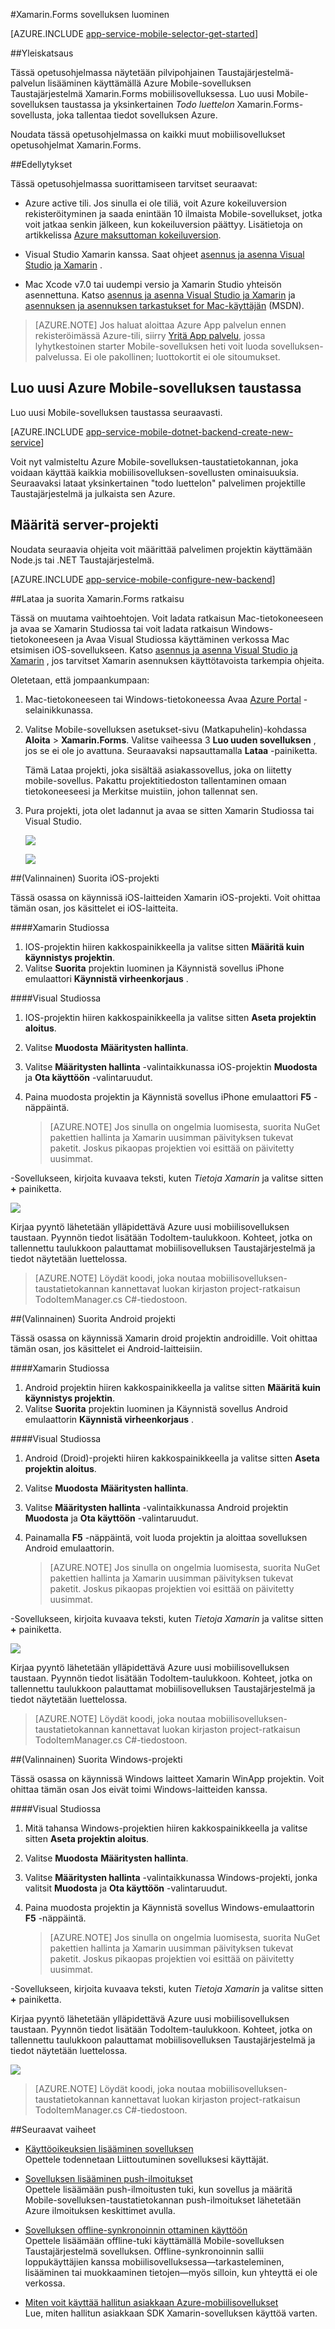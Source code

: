 <properties
    pageTitle="Aloita Mobile-sovellusten avulla Xamarin.Forms"
    description="Katso tämä opetusohjelma Xamarin.Forms kehittämiseen Azure Mobile-sovellusten käytön aloittaminen"
    services="app-service\mobile"
    documentationCenter="xamarin"
    authors="adrianhall"
    manager="erikre"
    editor=""/>

<tags
    ms.service="app-service-mobile"
    ms.workload="mobile"
    ms.tgt_pltfrm="mobile-xamarin"
    ms.devlang="dotnet"
    ms.topic="hero-article"
    ms.date="10/01/2016"
    ms.author="adrianha"/>

#<a name="create-a-xamarinforms-app"></a>Xamarin.Forms sovelluksen luominen

[AZURE.INCLUDE [app-service-mobile-selector-get-started](../../includes/app-service-mobile-selector-get-started.md)]

##<a name="overview"></a>Yleiskatsaus

Tässä opetusohjelmassa näytetään pilvipohjainen Taustajärjestelmä-palvelun lisääminen käyttämällä Azure Mobile-sovelluksen Taustajärjestelmä Xamarin.Forms mobiilisovelluksessa. Luo uusi Mobile-sovelluksen taustassa ja yksinkertainen _Todo luettelon_ Xamarin.Forms-sovellusta, joka tallentaa tiedot sovelluksen Azure.

Noudata tässä opetusohjelmassa on kaikki muut mobiilisovellukset opetusohjelmat Xamarin.Forms.

##<a name="prerequisites"></a>Edellytykset

Tässä opetusohjelmassa suorittamiseen tarvitset seuraavat:

* Azure active tili. Jos sinulla ei ole tiliä, voit Azure kokeiluversion rekisteröityminen ja saada enintään 10 ilmaista Mobile-sovellukset, jotka voit jatkaa senkin jälkeen, kun kokeiluversion päättyy. Lisätietoja on artikkelissa [Azure maksuttoman kokeiluversion](https://azure.microsoft.com/pricing/free-trial/).

* Visual Studio Xamarin kanssa. Saat ohjeet [asennus ja asenna Visual Studio ja Xamarin](https://msdn.microsoft.com/library/mt613162.aspx) . 

* Mac Xcode v7.0 tai uudempi versio ja Xamarin Studio yhteisön asennettuna. Katso [asennus ja asenna Visual Studio ja Xamarin](https://msdn.microsoft.com/library/mt613162.aspx) ja [asennuksen ja asennuksen tarkastukset for Mac-käyttäjän](https://msdn.microsoft.com/library/mt488770.aspx) (MSDN).
 
>[AZURE.NOTE] Jos haluat aloittaa Azure App palvelun ennen rekisteröimässä Azure-tili, siirry [Yritä App palvelu](https://tryappservice.azure.com/?appServiceName=mobile), jossa lyhytkestoinen starter Mobile-sovelluksen heti voit luoda sovelluksen-palvelussa. Ei ole pakollinen; luottokortit ei ole sitoumukset.

## <a name="create-a-new-azure-mobile-app-backend"></a>Luo uusi Azure Mobile-sovelluksen taustassa

Luo uusi Mobile-sovelluksen taustassa seuraavasti.

[AZURE.INCLUDE [app-service-mobile-dotnet-backend-create-new-service](../../includes/app-service-mobile-dotnet-backend-create-new-service.md)]


Voit nyt valmisteltu Azure Mobile-sovelluksen-taustatietokannan, joka voidaan käyttää kaikkia mobiilisovelluksen-sovellusten ominaisuuksia. Seuraavaksi lataat yksinkertainen "todo luettelon" palvelimen projektille Taustajärjestelmä ja julkaista sen Azure.

## <a name="configure-the-server-project"></a>Määritä server-projekti

Noudata seuraavia ohjeita voit määrittää palvelimen projektin käyttämään Node.js tai .NET Taustajärjestelmä.

[AZURE.INCLUDE [app-service-mobile-configure-new-backend](../../includes/app-service-mobile-configure-new-backend.md)]

##<a name="download-and-run-the-xamarinforms-solution"></a>Lataa ja suorita Xamarin.Forms ratkaisu

Tässä on muutama vaihtoehtojen. Voit ladata ratkaisun Mac-tietokoneeseen ja avaa se Xamarin Studiossa tai voit ladata ratkaisun Windows-tietokoneeseen ja Avaa Visual Studiossa käyttäminen verkossa Mac etsimisen iOS-sovellukseen. Katso [asennus ja asenna Visual Studio ja Xamarin](https://msdn.microsoft.com/library/mt613162.aspx) , jos tarvitset Xamarin asennuksen käyttötavoista tarkempia ohjeita.

Oletetaan, että jompaankumpaan:

 1. Mac-tietokoneeseen tai Windows-tietokoneessa Avaa [Azure Portal] -selainikkunassa.
 2. Valitse Mobile-sovelluksen asetukset-sivu (Matkapuhelin)-kohdassa **Aloita** > **Xamarin.Forms**. Valitse vaiheessa 3 **Luo uuden sovelluksen** , jos se ei ole jo avattuna.  Seuraavaksi napsauttamalla **Lataa** -painiketta.

    Tämä Lataa projekti, joka sisältää asiakassovellus, joka on liitetty mobile-sovellus. Pakattu projektitiedoston tallentaminen omaan tietokoneeseesi ja Merkitse muistiin, johon tallennat sen.

 3. Pura projekti, jota olet ladannut ja avaa se sitten Xamarin Studiossa tai Visual Studio.

    ![][9]

    ![][8]


##<a name="optional-run-the-ios-project"></a>(Valinnainen) Suorita iOS-projekti

Tässä osassa on käynnissä iOS-laitteiden Xamarin iOS-projekti. Voit ohittaa tämän osan, jos käsittelet ei iOS-laitteita.

####<a name="in-xamarin-studio"></a>Xamarin Studiossa

1. IOS-projektin hiiren kakkospainikkeella ja valitse sitten **Määritä kuin käynnistys projektin**.
2. Valitse **Suorita** projektin luominen ja Käynnistä sovellus iPhone emulaattori **Käynnistä virheenkorjaus** .

####<a name="in-visual-studio"></a>Visual Studiossa
1. IOS-projektin hiiren kakkospainikkeella ja valitse sitten **Aseta projektin aloitus**.
2. Valitse **Muodosta** **Määritysten hallinta**.
3. Valitse **Määritysten hallinta** -valintaikkunassa iOS-projektin **Muodosta** ja **Ota käyttöön** -valintaruudut.
4. Paina muodosta projektin ja Käynnistä sovellus iPhone emulaattori **F5** -näppäintä.

    >[AZURE.NOTE] Jos sinulla on ongelmia luomisesta, suorita NuGet pakettien hallinta ja Xamarin uusimman päivityksen tukevat paketit. Joskus pikaopas projektien voi esittää on päivitetty uusimmat.    

-Sovellukseen, kirjoita kuvaava teksti, kuten _Tietoja Xamarin_ ja valitse sitten **+** painiketta.

![][10]

Kirjaa pyyntö lähetetään ylläpidettävä Azure uusi mobiilisovelluksen taustaan. Pyynnön tiedot lisätään TodoItem-taulukkoon. Kohteet, jotka on tallennettu taulukkoon palauttamat mobiilisovelluksen Taustajärjestelmä ja tiedot näytetään luettelossa.

>[AZURE.NOTE]
> Löydät koodi, joka noutaa mobiilisovelluksen-taustatietokannan kannettavat luokan kirjaston project-ratkaisun TodoItemManager.cs C#-tiedostoon.

##<a name="optional-run-the-android-project"></a>(Valinnainen) Suorita Android projekti

Tässä osassa on käynnissä Xamarin droid projektin androidille. Voit ohittaa tämän osan, jos käsittelet ei Android-laitteisiin.

####<a name="in-xamarin-studio"></a>Xamarin Studiossa

1. Android projektin hiiren kakkospainikkeella ja valitse sitten **Määritä kuin käynnistys projektin**.
2. Valitse **Suorita** projektin luominen ja Käynnistä sovellus Android emulaattorin **Käynnistä virheenkorjaus** .

####<a name="in-visual-studio"></a>Visual Studiossa
1. Android (Droid)-projekti hiiren kakkospainikkeella ja valitse sitten **Aseta projektin aloitus**.
4. Valitse **Muodosta** **Määritysten hallinta**.
5. Valitse **Määritysten hallinta** -valintaikkunassa Android projektin **Muodosta** ja **Ota käyttöön** -valintaruudut.
6. Painamalla **F5** -näppäintä, voit luoda projektin ja aloittaa sovelluksen Android emulaattorin.

    >[AZURE.NOTE] Jos sinulla on ongelmia luomisesta, suorita NuGet pakettien hallinta ja Xamarin uusimman päivityksen tukevat paketit. Joskus pikaopas projektien voi esittää on päivitetty uusimmat.    


-Sovellukseen, kirjoita kuvaava teksti, kuten _Tietoja Xamarin_ ja valitse sitten **+** painiketta.

![][11]

Kirjaa pyyntö lähetetään ylläpidettävä Azure uusi mobiilisovelluksen taustaan. Pyynnön tiedot lisätään TodoItem-taulukkoon. Kohteet, jotka on tallennettu taulukkoon palauttamat mobiilisovelluksen Taustajärjestelmä ja tiedot näytetään luettelossa.

> [AZURE.NOTE]
> Löydät koodi, joka noutaa mobiilisovelluksen-taustatietokannan kannettavat luokan kirjaston project-ratkaisun TodoItemManager.cs C#-tiedostoon.


##<a name="optional-run-the-windows-project"></a>(Valinnainen) Suorita Windows-projekti


Tässä osassa on käynnissä Windows laitteet Xamarin WinApp projektin. Voit ohittaa tämän osan Jos eivät toimi Windows-laitteiden kanssa.


####<a name="in-visual-studio"></a>Visual Studiossa
1. Mitä tahansa Windows-projektien hiiren kakkospainikkeella ja valitse sitten **Aseta projektin aloitus**.
4. Valitse **Muodosta** **Määritysten hallinta**.
5. Valitse **Määritysten hallinta** -valintaikkunassa Windows-projekti, jonka valitsit **Muodosta** ja **Ota käyttöön** -valintaruudut.
6. Paina muodosta projektin ja Käynnistä sovellus Windows-emulaattorin **F5** -näppäintä.

    >[AZURE.NOTE] Jos sinulla on ongelmia luomisesta, suorita NuGet pakettien hallinta ja Xamarin uusimman päivityksen tukevat paketit. Joskus pikaopas projektien voi esittää on päivitetty uusimmat.    


-Sovellukseen, kirjoita kuvaava teksti, kuten _Tietoja Xamarin_ ja valitse sitten **+** painiketta.

Kirjaa pyyntö lähetetään ylläpidettävä Azure uusi mobiilisovelluksen taustaan. Pyynnön tiedot lisätään TodoItem-taulukkoon. Kohteet, jotka on tallennettu taulukkoon palauttamat mobiilisovelluksen Taustajärjestelmä ja tiedot näytetään luettelossa.

![][12]

> [AZURE.NOTE]
> Löydät koodi, joka noutaa mobiilisovelluksen-taustatietokannan kannettavat luokan kirjaston project-ratkaisun TodoItemManager.cs C#-tiedostoon.

##<a name="next-steps"></a>Seuraavat vaiheet

* [Käyttöoikeuksien lisääminen sovelluksen](app-service-mobile-xamarin-forms-get-started-users.md)  
Opettele todennetaan Liittoutuminen sovelluksesi käyttäjät.

* [Sovelluksen lisääminen push-ilmoitukset](app-service-mobile-xamarin-forms-get-started-push.md)  
Opettele lisäämään push-ilmoitusten tuki, kun sovellus ja määritä Mobile-sovelluksen-taustatietokannan push-ilmoitukset lähetetään Azure ilmoituksen keskittimet avulla.

* [Sovelluksen offline-synkronoinnin ottaminen käyttöön](app-service-mobile-xamarin-forms-get-started-offline-data.md)  
  Opettele lisäämään offline-tuki käyttämällä Mobile-sovelluksen Taustajärjestelmä sovelluksen. Offline-synkronoinnin sallii loppukäyttäjien kanssa mobiilisovelluksessa&mdash;tarkasteleminen, lisääminen tai muokkaaminen tietojen&mdash;myös silloin, kun yhteyttä ei ole verkossa.

* [Miten voit käyttää hallitun asiakkaan Azure-mobiilisovellukset](app-service-mobile-dotnet-how-to-use-client-library.md)  
Lue, miten hallitun asiakkaan SDK Xamarin-sovelluksen käyttöä varten. 


<!-- Anchors. -->
[Getting started with mobile app backends]:#getting-started
[Create a new mobile app backend]:#create-new-service
[Next Steps]:#next-steps


<!-- Images. -->
[6]: ./media/app-service-mobile-xamarin-forms-get-started/xamarin-forms-quickstart.png
[8]: ./media/app-service-mobile-xamarin-forms-get-started/xamarin-forms-quickstart-vs.png
[9]: ./media/app-service-mobile-xamarin-forms-get-started/xamarin-forms-quickstart-xs.png
[10]: ./media/app-service-mobile-xamarin-forms-get-started/mobile-quickstart-startup-ios.png
[11]: ./media/app-service-mobile-xamarin-forms-get-started/mobile-quickstart-startup-android.png
[12]: ./media/app-service-mobile-xamarin-forms-get-started/mobile-quickstart-startup-windows.png


<!-- URLs. -->
[Visual Studio Professional 2013]: https://go.microsoft.com/fwLink/p/?LinkID=257546
[Mobile app SDK]: http://go.microsoft.com/fwlink/?LinkId=257545
[Azure Portal]: https://portal.azure.com/

